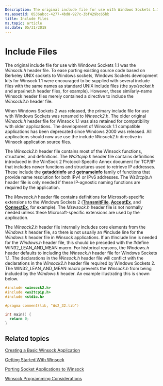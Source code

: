 ```yaml
---
Description: The original include file for use with Windows Sockets 1.1 was the Winsock.h header file.
ms.assetid: 0536abcc-4277-4bd8-927c-3bf429bc65bb
title: Include Files
ms.topic: article
ms.date: 05/31/2018
---
```


# Include Files

The original include file for use with Windows Sockets 1.1 was the *Winsock.h* header file. To ease porting existing source code based on Berkeley UNIX sockets to Windows sockets, Windows Sockets development kits for Winsock 1.1 were encouraged to be supplied with several include files with the same names as standard UNIX include files (the *sys/socket.h* and arpa/inet.h header files, for example). However, these similarly-name Winsock header files merely contained a directive to include the *Winsock2.h* header file.

When Windows Sockets 2 was released, the primary include file for use with Windows Sockets was renamed to *Winsock2.h*. The older original *Winsock.h* header file for Winsock 1.1 was also retained for compatibility with older applications. The development of Winsock 1.1 compatible applications has been deprecated since Windows 2000 was released. All applications should now use use the include *Winsock2.h* directive in Winsock application source files.

The *Winsock2.h* header file contains most of the Winsock functions, structures, and definitions. The *Ws2tcpip.h* header file contains definitions introduced in the WinSock 2 Protocol-Specific Annex document for TCP/IP that includes newer functions and structures used to retrieve IP addresses. These include the [**getaddrinfo**](/windows/desktop/api/Ws2tcpip/nf-ws2tcpip-getaddrinfo) and [**getnameinfo**](/windows/desktop/api/Ws2tcpip/nf-ws2tcpip-getnameinfo) family of functions that provide name resolution for both IPv4 or IPv6 addresses. The *Ws2tcpip.h* header file is only needed if these IP-agnostic naming functions are required by the application.

The *Mswsock.h* header file contains definitions for Microsoft-specific extensions to the Windows Sockets 2 ([**TransmitFile**](/windows/win32/api/mswsock/nf-mswsock-transmitfile), [**AcceptEx**](/windows/win32/api/mswsock/nf-mswsock-acceptex), and [**ConnectEx**](/windows/desktop/api/Mswsock/nc-mswsock-lpfn_connectex), for example). The *Mswsock.h* header file is not normally needed unless these Microsoft-specific extensions are used by the application.

The *Winsock2.h* header file internally includes core elements from the *Windows.h* header file, so there is not usually an \#include line for the *Windows.h* header file in Winsock applications. If an \#include line is needed for the *Windows.h* header file, this should be preceded with the \#define WIN32\_LEAN\_AND\_MEAN macro. For historical reasons, the *Windows.h* header defaults to including the *Winsock.h* header file for Windows Sockets 1.1. The declarations in the *Winsock.h* header file will conflict with the declarations in the *Winsock2.h* header file required by Windows Sockets 2. The WIN32\_LEAN\_AND\_MEAN macro prevents the *Winsock.h* from being included by the *Windows.h* header. An example illustrating this is shown below.


```C++
#include <winsock2.h>
#include <ws2tcpip.h>
#include <stdio.h>

#pragma comment(lib, "Ws2_32.lib")

int main() {
  return 0;
}

```



## Related topics

<dl> <dt>

[Creating a Basic Winsock Application](creating-a-basic-winsock-application.md)
</dt> <dt>

[Getting Started With Winsock](getting-started-with-winsock.md)
</dt> <dt>

[Porting Socket Applications to Winsock](porting-socket-applications-to-winsock.md)
</dt> <dt>

[Winsock Programming Considerations](winsock-programming-considerations.md)
</dt> </dl>

 

 